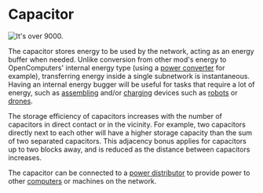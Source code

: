 # Capacitor

![It's over 9000.](oredict:oc:capacitor)

The capacitor stores energy to be used by the network, acting as an energy buffer when needed. Unlike conversion from other mod's energy to OpenComputers' internal energy type (using a [power converter](powerConverter.md) for example), transferring energy inside a single subnetwork is instantaneous. Having an internal energy bugger will be useful for tasks that require a lot of energy, such as [assembling](assembler.md) and/or [charging](charger.md) devices such as [robots](robot.md) or [drones](../item/drone.md). 

The storage efficiency of capacitors increases with the number of capacitors in direct contact or in the vicinity. For example, two capacitors directly next to each other will have a higher storage capacity than the sum of two separated capacitors. This adjacency bonus applies for capacitors up to two blocks away, and is reduced as the distance between capacitors increases.

The capacitor can be connected to a [power distributor](powerDistributor.md) to provide power to other [computers](../general/computer.md) or machines on the network.

